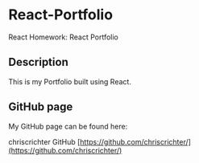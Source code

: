 # React-Portfolio
React Homework: React Portfolio


## Description

This is my Portfolio built using React.


## GitHub page

My GitHub page can be found here:

chriscrichter GitHub [https://github.com/chriscrichter/](https://github.com/chriscrichter/)


